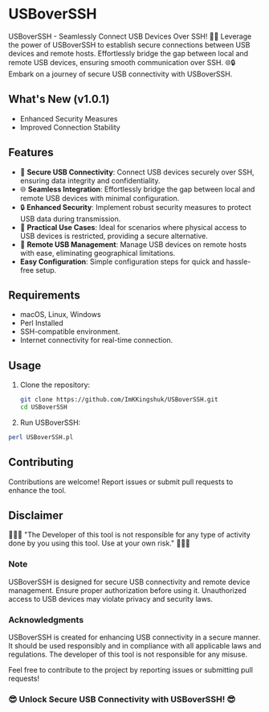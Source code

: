 # USBoverSSH

USBoverSSH - Seamlessly Connect USB Devices Over SSH! 🚀✨ Leverage the power of USBoverSSH to establish secure connections between USB devices and remote hosts. Effortlessly bridge the gap between local and remote USB devices, ensuring smooth communication over SSH. 🌐🔒 Embark on a journey of secure USB connectivity with USBoverSSH.

## What's New (v1.0.1)

- Enhanced Security Measures
- Improved Connection Stability

## Features

- 🚀 **Secure USB Connectivity**: Connect USB devices securely over SSH, ensuring data integrity and confidentiality.
- 🌐 **Seamless Integration**: Effortlessly bridge the gap between local and remote USB devices with minimal configuration.
- 🔒 **Enhanced Security**: Implement robust security measures to protect USB data during transmission.
- 💼 **Practical Use Cases**: Ideal for scenarios where physical access to USB devices is restricted, providing a secure alternative.
- 📡 **Remote USB Management**: Manage USB devices on remote hosts with ease, eliminating geographical limitations.
- **Easy Configuration**: Simple configuration steps for quick and hassle-free setup.

## Requirements

- macOS, Linux, Windows
- Perl Installed
- SSH-compatible environment.
- Internet connectivity for real-time connection.

## Usage

1. Clone the repository:

   ```bash
   git clone https://github.com/ImKKingshuk/USBoverSSH.git
   cd USBoverSSH
   ```

2. Run USBoverSSH:

```bash
perl USBoverSSH.pl
```

## Contributing

Contributions are welcome! Report issues or submit pull requests to enhance the tool.

## Disclaimer

🌟🌟🌟 "The Developer of this tool is not responsible for any type of activity done by you using this tool. Use at your own risk." 🌟🌟🌟

### Note

USBoverSSH is designed for secure USB connectivity and remote device management. Ensure proper authorization before using it. Unauthorized access to USB devices may violate privacy and security laws.

### Acknowledgments

USBoverSSH is created for enhancing USB connectivity in a secure manner. It should be used responsibly and in compliance with all applicable laws and regulations. The developer of this tool is not responsible for any misuse.

Feel free to contribute to the project by reporting issues or submitting pull requests!

### 😎 Unlock Secure USB Connectivity with USBoverSSH! 😎

